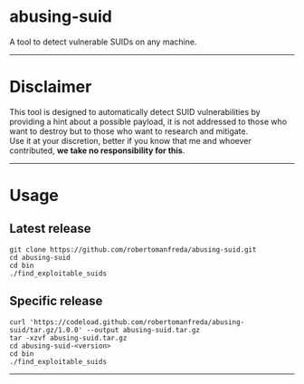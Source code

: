# abusing-suid
A tool to detect vulnerable SUIDs on any machine.

---

# Disclaimer
This tool is designed to automatically detect SUID vulnerabilities by providing a hint about a possible payload,
it is not addressed to those who want to destroy but to those who want to research and mitigate.  
Use it at your discretion, better if you know that me and whoever contributed, **we take no responsibility for this**.  

---

# Usage

## Latest release
```shell
git clone https://github.com/robertomanfreda/abusing-suid.git
cd abusing-suid
cd bin
./find_exploitable_suids
```

## Specific release
```shell
curl 'https://codeload.github.com/robertomanfreda/abusing-suid/tar.gz/1.0.0' --output abusing-suid.tar.gz
tar -xzvf abusing-suid.tar.gz
cd abusing-suid-<version> 
cd bin
./find_exploitable_suids
```

---